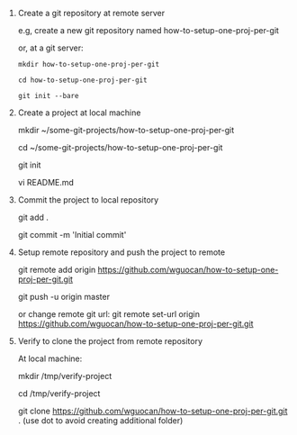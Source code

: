 1.	Create a git repository at remote server

	e.g, create a new git repository named how-to-setup-one-proj-per-git

	or, at a git server:
 
		mkdir how-to-setup-one-proj-per-git

		cd how-to-setup-one-proj-per-git

		git init --bare

2. Create a project at local machine

	mkdir ~/some-git-projects/how-to-setup-one-proj-per-git

	cd ~/some-git-projects/how-to-setup-one-proj-per-git

	git init

	vi README.md

3. Commit the project to local repository

	git add .

	git commit -m 'Initial commit'

4. Setup remote repository and push the project to remote

	git remote add origin https://github.com/wguocan/how-to-setup-one-proj-per-git.git

	git push -u origin master

	or change remote git url: git remote set-url origin https://github.com/wguocan/how-to-setup-one-proj-per-git.git
	
5. Verify to clone the project from remote repository

	At local machine:

	mkdir /tmp/verify-project

	cd /tmp/verify-project

	git clone https://github.com/wguocan/how-to-setup-one-proj-per-git.git . (use dot to avoid creating additional folder)


